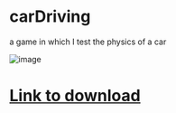 # carDriving
a game in which I test the physics of a car

![image](https://user-images.githubusercontent.com/37046811/163716107-6a27cca5-6331-4a0b-a39a-04cf26b532f5.png)
# [Link to download](https://disk.yandex.ru/d/JP8DrPhuX8SKvA)
